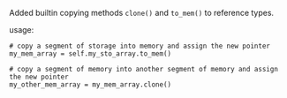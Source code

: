 Added builtin copying methods `clone()` and `to_mem()` to reference types.


usage:

```
# copy a segment of storage into memory and assign the new pointer
my_mem_array = self.my_sto_array.to_mem()

# copy a segment of memory into another segment of memory and assign the new pointer
my_other_mem_array = my_mem_array.clone()
```
